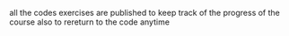 all the codes exercises are published to keep track of the progress of the course also to 
rereturn to the code anytime
